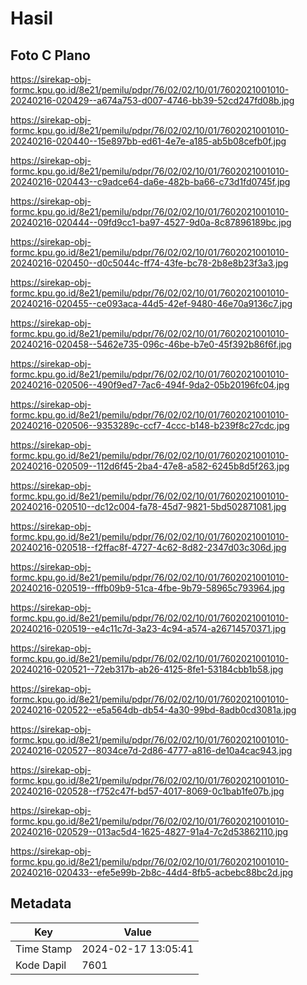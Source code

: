 # Hasil

## Foto C Plano

https://sirekap-obj-formc.kpu.go.id/8e21/pemilu/pdpr/76/02/02/10/01/7602021001010-20240216-020429--a674a753-d007-4746-bb39-52cd247fd08b.jpg

https://sirekap-obj-formc.kpu.go.id/8e21/pemilu/pdpr/76/02/02/10/01/7602021001010-20240216-020440--15e897bb-ed61-4e7e-a185-ab5b08cefb0f.jpg

https://sirekap-obj-formc.kpu.go.id/8e21/pemilu/pdpr/76/02/02/10/01/7602021001010-20240216-020443--c9adce64-da6e-482b-ba66-c73d1fd0745f.jpg

https://sirekap-obj-formc.kpu.go.id/8e21/pemilu/pdpr/76/02/02/10/01/7602021001010-20240216-020444--09fd9cc1-ba97-4527-9d0a-8c87896189bc.jpg

https://sirekap-obj-formc.kpu.go.id/8e21/pemilu/pdpr/76/02/02/10/01/7602021001010-20240216-020450--d0c5044c-ff74-43fe-bc78-2b8e8b23f3a3.jpg

https://sirekap-obj-formc.kpu.go.id/8e21/pemilu/pdpr/76/02/02/10/01/7602021001010-20240216-020455--ce093aca-44d5-42ef-9480-46e70a9136c7.jpg

https://sirekap-obj-formc.kpu.go.id/8e21/pemilu/pdpr/76/02/02/10/01/7602021001010-20240216-020458--5462e735-096c-46be-b7e0-45f392b86f6f.jpg

https://sirekap-obj-formc.kpu.go.id/8e21/pemilu/pdpr/76/02/02/10/01/7602021001010-20240216-020506--490f9ed7-7ac6-494f-9da2-05b20196fc04.jpg

https://sirekap-obj-formc.kpu.go.id/8e21/pemilu/pdpr/76/02/02/10/01/7602021001010-20240216-020506--9353289c-ccf7-4ccc-b148-b239f8c27cdc.jpg

https://sirekap-obj-formc.kpu.go.id/8e21/pemilu/pdpr/76/02/02/10/01/7602021001010-20240216-020509--112d6f45-2ba4-47e8-a582-6245b8d5f263.jpg

https://sirekap-obj-formc.kpu.go.id/8e21/pemilu/pdpr/76/02/02/10/01/7602021001010-20240216-020510--dc12c004-fa78-45d7-9821-5bd502871081.jpg

https://sirekap-obj-formc.kpu.go.id/8e21/pemilu/pdpr/76/02/02/10/01/7602021001010-20240216-020518--f2ffac8f-4727-4c62-8d82-2347d03c306d.jpg

https://sirekap-obj-formc.kpu.go.id/8e21/pemilu/pdpr/76/02/02/10/01/7602021001010-20240216-020519--fffb09b9-51ca-4fbe-9b79-58965c793964.jpg

https://sirekap-obj-formc.kpu.go.id/8e21/pemilu/pdpr/76/02/02/10/01/7602021001010-20240216-020519--e4c11c7d-3a23-4c94-a574-a26714570371.jpg

https://sirekap-obj-formc.kpu.go.id/8e21/pemilu/pdpr/76/02/02/10/01/7602021001010-20240216-020521--72eb317b-ab26-4125-8fe1-53184cbb1b58.jpg

https://sirekap-obj-formc.kpu.go.id/8e21/pemilu/pdpr/76/02/02/10/01/7602021001010-20240216-020522--e5a564db-db54-4a30-99bd-8adb0cd3081a.jpg

https://sirekap-obj-formc.kpu.go.id/8e21/pemilu/pdpr/76/02/02/10/01/7602021001010-20240216-020527--8034ce7d-2d86-4777-a816-de10a4cac943.jpg

https://sirekap-obj-formc.kpu.go.id/8e21/pemilu/pdpr/76/02/02/10/01/7602021001010-20240216-020528--f752c47f-bd57-4017-8069-0c1bab1fe07b.jpg

https://sirekap-obj-formc.kpu.go.id/8e21/pemilu/pdpr/76/02/02/10/01/7602021001010-20240216-020529--013ac5d4-1625-4827-91a4-7c2d53862110.jpg

https://sirekap-obj-formc.kpu.go.id/8e21/pemilu/pdpr/76/02/02/10/01/7602021001010-20240216-020433--efe5e99b-2b8c-44d4-8fb5-acbebc88bc2d.jpg


## Metadata

| Key        | Value               |
| ---------- | ------------------- |
| Time Stamp | 2024-02-17 13:05:41 |
| Kode Dapil | 7601                |



